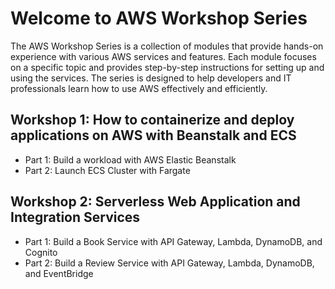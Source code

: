 # Welcome to AWS Workshop Series

 The AWS Workshop Series is a collection of modules that provide hands-on experience with various AWS services and features. Each module focuses on a specific topic and provides step-by-step instructions for setting up and using the services. The series is designed to help developers and IT professionals learn how to use AWS effectively and efficiently.

 ## Workshop 1: How to containerize and deploy applications on AWS with Beanstalk and ECS
 - Part 1: Build a workload with AWS Elastic Beanstalk
 - Part 2: Launch ECS Cluster with Fargate

 ## Workshop 2: Serverless Web Application and Integration Services
 - Part 1: Build a Book Service with API Gateway, Lambda, DynamoDB, and Cognito
 - Part 2: Build a Review Service with API Gateway, Lambda, DynamoDB, and EventBridge
 